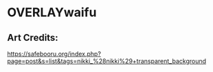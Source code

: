 # OVERLAYwaifu


## Art Credits:
https://safebooru.org/index.php?page=post&s=list&tags=nikki_%28nikki%29+transparent_background
